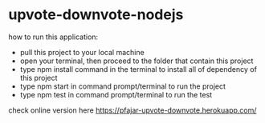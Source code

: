 # upvote-downvote-nodejs

how to run this application:
- pull this project to your local machine
- open your terminal, then proceed to the folder that contain this project
- type npm install command in the terminal to install all of dependency of this project
- type npm start in command prompt/terminal to run the project
- type npm test in command prompt/terminal to run the test


check online version here https://pfajar-upvote-downvote.herokuapp.com/

